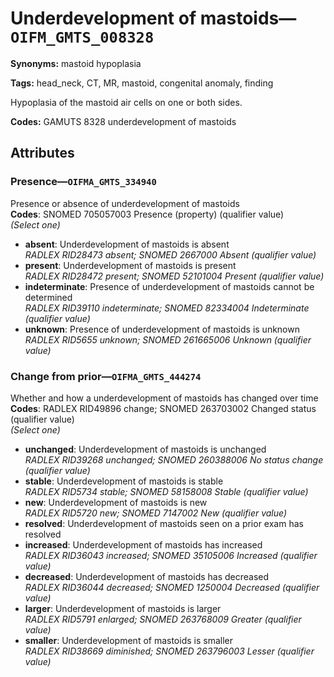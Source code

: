 # Underdevelopment of mastoids—`OIFM_GMTS_008328`

**Synonyms:** mastoid hypoplasia

**Tags:** head_neck, CT, MR, mastoid, congenital anomaly, finding

Hypoplasia of the mastoid air cells on one or both sides.

**Codes:** GAMUTS 8328 underdevelopment of mastoids

## Attributes

### Presence—`OIFMA_GMTS_334940`

Presence or absence of underdevelopment of mastoids  
**Codes**: SNOMED 705057003 Presence (property) (qualifier value)  
*(Select one)*

- **absent**: Underdevelopment of mastoids is absent  
_RADLEX RID28473 absent; SNOMED 2667000 Absent (qualifier value)_
- **present**: Underdevelopment of mastoids is present  
_RADLEX RID28472 present; SNOMED 52101004 Present (qualifier value)_
- **indeterminate**: Presence of underdevelopment of mastoids cannot be determined  
_RADLEX RID39110 indeterminate; SNOMED 82334004 Indeterminate (qualifier value)_
- **unknown**: Presence of underdevelopment of mastoids is unknown  
_RADLEX RID5655 unknown; SNOMED 261665006 Unknown (qualifier value)_

### Change from prior—`OIFMA_GMTS_444274`

Whether and how a underdevelopment of mastoids has changed over time  
**Codes**: RADLEX RID49896 change; SNOMED 263703002 Changed status (qualifier value)  
*(Select one)*

- **unchanged**: Underdevelopment of mastoids is unchanged  
_RADLEX RID39268 unchanged; SNOMED 260388006 No status change (qualifier value)_
- **stable**: Underdevelopment of mastoids is stable  
_RADLEX RID5734 stable; SNOMED 58158008 Stable (qualifier value)_
- **new**: Underdevelopment of mastoids is new  
_RADLEX RID5720 new; SNOMED 7147002 New (qualifier value)_
- **resolved**: Underdevelopment of mastoids seen on a prior exam has resolved  
- **increased**: Underdevelopment of mastoids has increased  
_RADLEX RID36043 increased; SNOMED 35105006 Increased (qualifier value)_
- **decreased**: Underdevelopment of mastoids has decreased  
_RADLEX RID36044 decreased; SNOMED 1250004 Decreased (qualifier value)_
- **larger**: Underdevelopment of mastoids is larger  
_RADLEX RID5791 enlarged; SNOMED 263768009 Greater (qualifier value)_
- **smaller**: Underdevelopment of mastoids is smaller  
_RADLEX RID38669 diminished; SNOMED 263796003 Lesser (qualifier value)_
